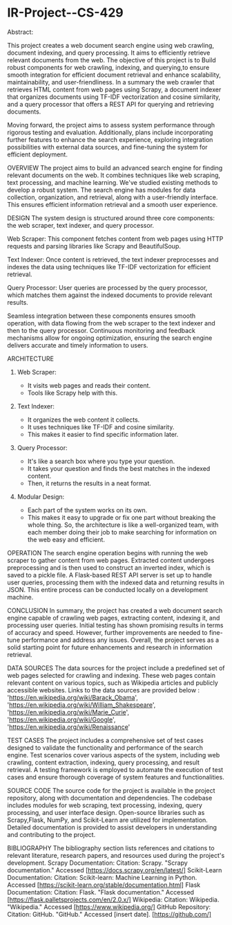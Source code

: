 # IR-Project--CS-429
Abstract:

This project creates a web document search engine using web crawling, document indexing, and query processing. It aims to efficiently retrieve relevant documents from the web.
The objective of this project is to Build robust components for web crawling, indexing, and querying,to ensure smooth integration for efficient document retrieval and enhance scalability, maintainability, and user-friendliness.
In a summary the web crawler that retrieves HTML content from web pages using Scrapy, a document indexer that organizes documents using TF-IDF vectorization and cosine similarity, and a query processor that offers a REST API for querying and retrieving documents.

Moving forward, the project aims to assess system performance through rigorous testing and evaluation. Additionally, plans include incorporating further features to enhance the search experience, exploring integration possibilities with external data sources, and fine-tuning the system for efficient deployment.


OVERVIEW 
The project aims to build an advanced search engine for finding relevant documents on the web. It combines techniques like web scraping, text processing, and machine learning. We've studied existing methods to develop a robust system. The search engine has modules for data collection, organization, and retrieval, along with a user-friendly interface. This ensures efficient information retrieval and a smooth user experience.

DESIGN 
The system design is structured around three core components: the web scraper, text indexer, and query processor.

Web Scraper: This component fetches content from web pages using HTTP requests and parsing libraries like Scrapy and BeautifulSoup.

Text Indexer: Once content is retrieved, the text indexer preprocesses and indexes the data using techniques like TF-IDF vectorization for efficient retrieval.

Query Processor: User queries are processed by the query processor, which matches them against the indexed documents to provide relevant results.

Seamless integration between these components ensures smooth operation, with data flowing from the web scraper to the text indexer and then to the query processor. Continuous monitoring and feedback mechanisms allow for ongoing optimization, ensuring the search engine delivers accurate and timely information to users.

ARCHITECTURE
1. Web Scraper:
    * It visits web pages and reads their content.
    * Tools like Scrapy help with this.
2. Text Indexer:
    * It organizes the web content it collects.
    * It uses techniques like TF-IDF and cosine similarity.
    * This makes it easier to find specific information later.
3. Query Processor:
    * It's like a search box where you type your question.
    * It takes your question and finds the best matches in the indexed content.
    * Then, it returns the results in a neat format.

4. Modular Design:
    * Each part of the system works on its own.
    * This makes it easy to upgrade or fix one part without breaking the whole thing.
So, the architecture is like a well-organized team, with each member doing their job to make searching for information on the web easy and efficient.

OPERATION
The search engine operation begins with running the web scraper to gather content from web pages. Extracted content undergoes preprocessing and is then used to construct an inverted index, which is saved to a pickle file. A Flask-based REST API server is set up to handle user queries, processing them with the indexed data and returning results in JSON. This entire process can be conducted locally on a development machine.

CONCLUSION
In summary, the project has created a web document search engine capable of crawling web pages, extracting content, indexing it, and processing user queries. Initial testing has shown promising results in terms of accuracy and speed. However, further improvements are needed to fine-tune performance and address any issues. Overall, the project serves as a solid starting point for future enhancements and research in information retrieval.

DATA SOURCES
The data sources for the project include a predefined set of web pages selected for crawling and indexing. These web pages contain relevant content on various topics, such as Wikipedia articles and publicly accessible websites. Links to the data sources are provided below :
        'https://en.wikipedia.org/wiki/Barack_Obama',
        'https://en.wikipedia.org/wiki/William_Shakespeare',
        'https://en.wikipedia.org/wiki/Marie_Curie',
        'https://en.wikipedia.org/wiki/Google',
        'https://en.wikipedia.org/wiki/Renaissance'


TEST CASES
The project includes a comprehensive set of test cases designed to validate the functionality and performance of the search engine. Test scenarios cover various aspects of the system, including web crawling, content extraction, indexing, query processing, and result retrieval. A testing framework is employed to automate the execution of test cases and ensure thorough coverage of system features and functionalities.

SOURCE CODE
The source code for the project is available in the project repository, along with documentation and dependencies. The codebase includes modules for web scraping, text processing, indexing, query processing, and user interface design. Open-source libraries such as Scrapy,Flask, NumPy, and Scikit-Learn are utilized for implementation. Detailed documentation is provided to assist developers in understanding and contributing to the project.

BIBLIOGRAPHY
The bibliography section lists references and citations to relevant literature, research papers, and resources used during the project's development. 
Scrapy Documentation:
Citation: Scrapy. "Scrapy documentation." Accessed [https://docs.scrapy.org/en/latest/]
Scikit-Learn Documentation:
Citation: Scikit-learn: Machine Learning in Python. Accessed  [https://scikit-learn.org/stable/documentation.html]
Flask Documentation:
Citation: Flask. "Flask documentation." Accessed  [https://flask.palletsprojects.com/en/2.0.x/]
Wikipedia:
Citation: Wikipedia. "Wikipedia." Accessed [https://www.wikipedia.org/]
GitHub Repository:
Citation: GitHub. "GitHub." Accessed [insert date]. [https://github.com/]